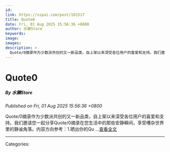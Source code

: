 ```yaml
---
id: 
link: https://sspai.com/post/101517
title: Quote0
date: Fri, 01 Aug 2025 15:56:36 +0800
author: 水獭Store
keywords: 
image: 
images: 
description: >
  Quote/0摘录作为少数派共创的又一新品类，自上架以来深受各位用户的喜爱和支持。我们邀请您一起分享Quote/0摘录在您生活中的那些安静瞬间，享受嘈杂世界里的静谧角落。内容方向参考：1.晒出你的Qu ...查看全文
---
```

# Quote0
##### By 水獭Store
_Published on Fri, 01 Aug 2025 15:56:36 +0800_

Quote/0摘录作为少数派共创的又一新品类，自上架以来深受各位用户的喜爱和支持。我们邀请您一起分享Quote/0摘录在您生活中的那些安静瞬间，享受嘈杂世界里的静谧角落。内容方向参考：1.晒出你的Qu ...[查看全文](https://sspai.com/post/101517)

---
Categories: 